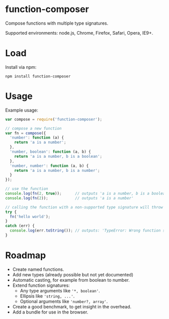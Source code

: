 function-composer
=================

Compose functions with multiple type signatures.

Supported environments: node.js, Chrome, Firefox, Safari, Opera, IE9+.

# Load

Install via npm:

    npm install function-composer


# Usage

Example usage:

```js
var compose = require('function-composer');

// compose a new function
var fn = compose({
  'number': function (a) {
    return 'a is a number';
  },
  'number, boolean': function (a, b) {
    return 'a is a number, b is a boolean';
  },
  'number, number': function (a, b) {
    return 'a is a number, b is a number';
  }
});

// use the function
console.log(fn(2, true));      // outputs 'a is a number, b is a boolean'
console.log(fn(2));            // outputs 'a is a number'

// calling the function with a non-supported type signature will throw an error
try {
  fn('hello world');
}
catch (err) {
  console.log(err.toString()); // outputs: 'TypeError: Wrong function signature'
}
```


# Roadmap

- Create named functions.
- Add new types (already possible but not yet documented)
- Automatic casting, for example from boolean to number.
- Extend function signatures:
  - Any type arguments like `'*, boolean'`.
  - Ellipsis like `'string, ...'`.
  - Optional arguments like `'number?, array'`.
- Create a good benchmark, to get insight in the overhead.
- Add a bundle for use in the browser.
